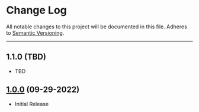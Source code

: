 # Change Log
All notable changes to this project will be documented in this file.
Adheres to [Semantic Versioning](http://semver.org/).

---

## 1.1.0 (TBD)

* TBD

## [1.0.0](https://github.com/ngageoint/grid-js/releases/tag/1.0.0) (09-29-2022)

* Initial Release
